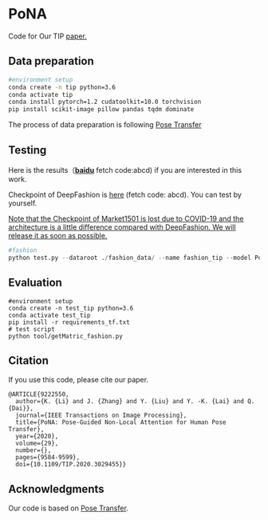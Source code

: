 # PoNA

Code for Our TIP [paper.](https://ieeexplore.ieee.org/document/9222550)





## Data preparation



```bash
#environment setup
conda create -n tip python=3.6
conda activate tip
conda install pytorch=1.2 cudatoolkit=10.0 torchvision
pip install scikit-image pillow pandas tqdm dominate 

```

The process of data preparation is following  [Pose Transfer](https://github.com/tengteng95/Pose-Transfer)



## Testing

Here is the results（**[baidu](https://pan.baidu.com/s/1o8nK0wrrFcvEsUbzHtOHJQ)**  fetch code:abcd) if you are interested in this work. 

Checkpoint of DeepFashion is [here](https://pan.baidu.com/s/1YjkcA-P99cWMMfrB_Vw5Yw ) (fetch code: abcd). You can test by yourself. 

<u>Note that the Checkpoint of Market1501 is lost due to COVID-19 and the architecture is a little difference compared with DeepFashion. We will release it as soon as possible.</u>

```python
#fashion
python test.py --dataroot ./fashion_data/ --name fashion_tip --model PoNA --phase test --dataset_mode keypoint --norm instance --batchSize 1 --resize_or_crop no --gpu_ids 0 --BP_input_nc 18 --no_flip --which_model_netG PoNA --checkpoints_dir ./checkpoints/ --pairLst ./fashion_data/fasion-resize-pairs-test.csv --which_epoch test1 --results_dir ./tip_fashion --display_id 0
```



## Evaluation

```shell
#environment setup
conda create -n test_tip python=3.6
conda activate test_tip
pip install -r requirements_tf.txt
# test script
python tool/getMatric_fashion.py
```

## Citation

If you use this code, please cite our paper.

```b
@ARTICLE{9222550,
  author={K. {Li} and J. {Zhang} and Y. {Liu} and Y. -K. {Lai} and Q. {Dai}},
  journal={IEEE Transactions on Image Processing}, 
  title={PoNA: Pose-Guided Non-Local Attention for Human Pose Transfer}, 
  year={2020},
  volume={29},
  number={},
  pages={9584-9599},
  doi={10.1109/TIP.2020.3029455}}
```

## Acknowledgments

Our code is based on [Pose Transfer](https://github.com/tengteng95/Pose-Transfer).
